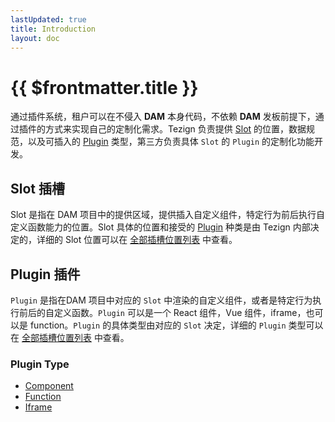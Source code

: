 ```yaml
---
lastUpdated: true
title: Introduction
layout: doc
---
```


# {{ $frontmatter.title }}

通过插件系统，租户可以在不侵入 **DAM** 本身代码，不依赖 **DAM** 发板前提下，通过插件的方式来实现自己的定制化需求。<span style="color: var(--vp-c-brand); fontWeight: bold">Tezign</span> 负责提供 [Slot](#slot-插槽) 的位置，数据规范，以及可插入的 [Plugin](#plugin-插件) 类型，第三方负责具体 `Slot` 的 `Plugin` 的定制化功能开发。

## Slot 插槽

Slot 是指在 DAM 项目中的提供区域，提供插入自定义组件，特定行为前后执行自定义函数能力的位置。Slot 具体的位置和接受的 [Plugin](#plugin-插件) 种类是由 Tezign 内部决定的，详细的 Slot 位置可以在 [全部插槽位置列表](/guide/available-slots.md) 中查看。

## Plugin 插件

`Plugin` 是指在DAM 项目中对应的 `Slot` 中渲染的自定义组件，或者是特定行为执行前后的自定义函数。`Plugin` 可以是一个 React 组件，Vue 组件，iframe，也可以是 function。`Plugin` 的具体类型由对应的 `Slot` 决定，详细的 `Plugin` 类型可以在 [全部插槽位置列表](/guide/available-slots) 中查看。
 
### Plugin Type
- [Component](./plugin-index.md#component-type)
- [Function](./plugin-index.md#function-type)
- [Iframe](./plugin-index.md#iframe-type)
